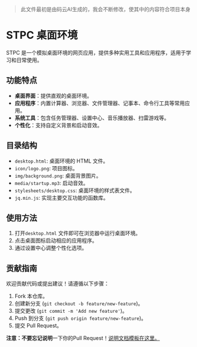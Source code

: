 > 此文件最初是由码云AI生成的，我会不断修改，使其中的内容符合项目本身

# STPC 桌面环境

STPC 是一个模拟桌面环境的网页应用，提供多种实用工具和应用程序，适用于学习和日常使用。

## 功能特点

- **桌面界面**：提供直观的桌面环境。
- **应用程序**：内置计算器、浏览器、文件管理器、记事本、命令行工具等常用应用。
- **系统工具**：包含任务管理器、设置中心、音乐播放器、扫雷游戏等。
- **个性化**：支持自定义背景和启动音效。

## 目录结构

- `desktop.html`: 桌面环境的 HTML 文件。
- `icon/logo.png`: 项目图标。
- `img/background.png`: 桌面背景图片。
- `media/startup.mp3`: 启动音效。
- `stylesheets/desktop.css`: 桌面环境的样式表文件。
- `jq.min.js`: 实现主要交互功能的函数库。

## 使用方法

1. 打开`desktop.html` 文件即可在浏览器中运行桌面环境。
2. 点击桌面图标启动相应的应用程序。
3. 通过设置中心调整个性化选项。

## 贡献指南

欢迎贡献代码或提出建议！请遵循以下步骤：

1. Fork 本仓库。
2. 创建新分支 (`git checkout -b feature/new-feature`)。
3. 提交更改 (`git commit -m 'Add new feature'`)。
4. Push 到分支 (`git push origin feature/new-feature`)。
5. 提交 Pull Request。

**注意：**不要忘记**说明**一下你的Pull Request！[说明文档模板在这里。](./.gitee/PULL_REQUEST_TEMPLATE.md)